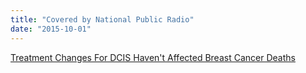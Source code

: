 ```yaml
---
title: "Covered by National Public Radio"
date: "2015-10-01"
---
```


[Treatment Changes For DCIS Haven't Affected Breast Cancer Deaths](http://www.npr.org/sections/health-shots/2015/10/14/448574187/changes-in-treatments-for-dcis-havent-affected-cancer-deaths)

